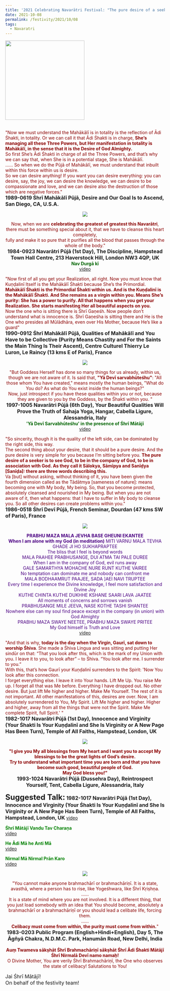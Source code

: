 ```yaml
---
title: '2021 Celebrating Navarātri Festival: "The pure desire of a seeker is to see God, to be in the company of God, to be in association with God." '
date: 2021-10-08
permalink: /festivity/2021/10/08
tags:
  - Navaratri
---
```


<div style="text-align: left"><img src="/images/image1.png" width="250" /></div><br>

<p>
<font color="DarkRed">"Now we must understand the Mahākālī is in totality is the reflection of Ādi Śhakti, in totality. Or we can call it that Ādi Śhakti is in charge, <b>She’s managing all these Three Powers, but Her manifestation in totality is Mahākālī, in the sense that it is the Desire of God Almighty.</b><br>
So first She’s Ādi Śhakti in charge of all the Three Powers, and that’s why we can say that, when She is in a potential stage, She is Mahākālī.<br>
...... So when we do the Pūjā of Mahākālī, we must understand that inbuilt within this force within us is desire.<br>
So we can desire anything! If you want you can desire everything: you can desire, say, the joy, we can desire the knowledge, we can desire to be compassionate and love, and we can desire also the destruction of those which are negative forces."</font><br>
<font size="+0"><b>1989-0619 Śhrī Mahākālī Pūjā, Desire and Our Goal Is to Ascend, San Diego, CA, U.S.A.</b></font>
</p>

<div style="text-align: center"><img src="/images/image781.png" /></div>

<p style=" text-align:center;">
<font color="DarkRed">Now, when we are <b>celebrating the greatest of greatest this Navarātri</b>,<br>
there must be something special about it, that we have to cleanse this heart completely,<br>
fully and make it so pure that it purifies all the blood that passes through the whole of the body."</font><br>
<font size="+0"><b>1984-0923 Navarātri Pūjā (1st Day), The Discipline, Hampstead Town Hall Centre, 213 Haverstock Hill, London NW3 4QP, UK</b></font><br>
<font color="DarkGreen"><b>Nav Durgā kī</b></font><br>
<a href="https://seven-teams.github.io/Videos_Links.html">video</a>
</p>

<p>
<font color="DarkRed">"Now first of all you get your Realization, all right. Now you must know that Kuṇḍalinī Itself is the Mahākālī Śhakti because She’s the Primordial. <b>Mahākālī Śhakti is the Primordial Śhakti within us. And is the Kuṇḍalinī is the Mahākālī Śhakti. And She remains as a virgin within you. Means She’s purity: She has a power to purify. All that happens when you get your Realization. She starts manifesting Her all beautiful aspects on you.</b><br>
Now the one who is sitting there is Śhrī Gaṇeśh. Now people don’t understand what is innocence is. Śhrī Gaṇeśha is sitting there and He is the One who presides all Mūlādhāra, even over His Mother, because He’s like a guard"</font><br>
<font size="+0"><b>1990-0912 Śhrī Mahākālī Pūjā, Qualities of Mahākālī and You Have to be Collective (Purity Means Chastity and For the Saints the Main Thing Is Their Ascent), Centre Culturel Thierry Le Luron, Le Raincy (13 kms E of Paris), France</b></font>
</p>

<div style="text-align: center"><img src="/images/image782.png" /></div>

<p style=" text-align:center;">
<font color="DarkRed">"But Goddess Herself has done so many things for us already, within us, though we are not aware of it. Is said that, <b>"Yā Devī sarvabhūteśhu"</b>:  "All those whom You have created," means mostly the human beings, "What do You do? As what do You exist inside the human beings?"<br>
Now, just introspect if you have these qualities within you or not, because they are given to you by the Goddess, by the Śhakti within you.
"</font><br>
<font size="+0"><b>1997-1005 Navarātri Pūjā (6th Day), Your Beautiful Qualities Will Prove the Truth of Sahaja Yoga, Hangar, Cabella Ligure, Alessandria, Italy</b></font><br>
<font color="DarkGreen"><b>'Yā Devī Sarvabhūteśhu' in the presence of Śhrī Mātājī</b></font><br>
<a href="https://seven-teams.github.io/Videos_Links.html">video</a>
</p>

<p>
<font color="DarkRed">"So sincerity, though it is the quality of the left side, can be dominated by the right side, this way.<br>
The second thing about your desire, that it should be a pure desire. And the pure desire is very simple for you because I’m sitting before you. <b>The pure desire of a seeker is to see God, to be in the company of God, to be in association with God. As they call it Sālokya, Sāmīpya and Sanīḍya [Sanīḍa]: there are three words describing this.</b><br>
Va [but] without asking, without thinking of it, you have been given the fourth dimension called as the Tādātmya [sameness of nature]: means becoming one with My body, My being. So, that you become protected, absolutely cleansed and nourished in My being. But when you are not aware of it, then what happens: that I have to suffer in My body to cleanse you. So all other desires can create problems within you."</font><br>
<font size="+0"><b>1986-0518 Śhrī Devī Pūjā, French Seminar, Dourdan (47 kms SW of Paris), France</b></font>
</p>

<div style="text-align: center"><img src="/images/image783.png" /></div>

<p style="color:Indigo; text-align:center;">
<b>PRABHU MAZA MALA JEVHA BASE GHEUNI EKANTEE<br>
When I am alone with my God (in meditation)</b>
MITI VARNU MALA TEVHA GHADE JI HO SUKHAPRAPTEE<br>
The bliss that I feel is beyond words<br>
MALA PAAHEE PRABHUSANGE, DUI ATMA TAI PALE DUREE<br>
When I am in the company of God, evil runs away<br>
GALE SAMARTHYA MOHACHE NURE RUNT KUTHE VAIREE<br>
No temptation can dominate me and nobody can confront me<br>
MALA BODHAAMRUT PAAJEE, SADA ]AEI NAVI TRUPTEE<br>
Every time I experience the Divine knowledge, I feel more satisfaction and Divine Joy<br>
KUTHE CHINTA KUTHE DUKHHE KSHANE SAARI LAVA JAATEE<br>
All moments of concerns and sorrows vanish<br>
PRABHUSANGE MILE JEEVA, NASE KOTHE TASHI SHANTEE<br>
Nowhere else can my soul find peace except in the company (in union) with God Almighty<br>
PRABHU MAZA SWAYE NEETEE, PRABHU MAZA SWAYE PRITEE<br>
My God himself is Truth and Love<br>
<a href="https://seven-teams.github.io/Videos_Links.html">video</a>
</p>

<p>
<font color="DarkRed">"And that is why, <b>today is the day when the Virgin, Gaurī, sat down to worship Śhiva</b>. She made a Śhiva Lingua and was sitting and putting Her sindūr on that: “That you look after this, which is the mark of my Union with you. I leave it to you, to look after” – to Śhiva. “You look after me. I surrender to you.”<br>
With this, that’s how Gaurī your Kuṇḍalinī surrenders to the Spirit: 'Now You look after this connection.<br>
I forget everything else. I leave it into Your hands. Lift Me Up. You raise Me up. I forget all that was Me before. Everything I have dropped out. No other desire. But just lift Me higher and higher. Make Me Yourself. The rest of it is not important. All other manifestations of this, desires are over. Now, I am absolutely surrendered to You, My Spirit. Lift Me higher and higher. Higher and higher, away from all the things that were not the Spirit. Make Me complete Spirit, full Spirit.' "</font><br>
<font size="+0"><b>1982-1017 Navarātri Pūjā (1st Day), Innocence and Virginity (Your Śhakti Is Your Kuṇḍalinī and She Is Virginity or A New Page Has Been Turn), Temple of All Faiths, Hampstead, London, UK</b></font>
</p>

<div style="text-align: center"><img src="/images/image784.png" /></div>

<p style="text-align:center;">
<font color="DarkRed"><b>"I give you My all blessings from My heart and I want you to accept My blessings to be the great lights of God’s desire.<br>
Try to understand what important time you are born and that you have become such good, beautiful people of God.<br>
May God bless you!"</b></font><br>
<font size="+0"><b>1993-1024 Navarātri Pūjā (Dussehra Day), Reintrospect Yourself, Tent, Cabella Ligure, Alessandria, Italy</b></font>
</p>

<font size="+2"><b>Suggested Talk:</b></font> 
<font size="+0"><b>1982-1017 Navarātri Pūjā (1st Day), Innocence and Virginity (Your Śhakti Is Your Kuṇḍalinī and She Is Virginity or A New Page Has Been Turn), Temple of All Faiths, Hampstead, London, UK</b></font>
<a href="https://vimeo.com/76009642"> video</a><br>
 
<p>
<font color="green"><b>Śhrī Mātājī Vandu Tav Charaṇa</b></font><br>
<a href="https://seven-teams.github.io/Videos_Links.html">video</a>
</p>

<p>
<font color="green"><b>He Ādi Mā he Anti Mā</b></font><br>
<a href="https://seven-teams.github.io/Videos_Links.html">video</a>
</p>

<p>
<font color="green"><b>Nirmal Mā Nirmal Prān Karo</b></font><br>
<a href="https://seven-teams.github.io/Videos_Links.html">video</a>
</p>

<div style="text-align: center"><img src="/images/image785.png" /></div>

<p style="text-align:center;">
<font color="DarkRed">"You cannot make anyone brahmachārī or brahmachāriṇī. It is a state, avasthā, where a person has to rise, like Yogeśhwara, like Śhrī Kṛiṣhṇa.<br>
......<br>  
It is a state of mind where you are not involved. It is a different thing, that you just load somebody with an idea that You should become, absolutely a brahmachārī or a brahmachāriṇī or you should lead a celibate life, forcing them.<br>
......<br>
<b>Celibacy must come from within, the purity must come from within.</b>"</font><br>
<font size="+0"><b>1983-0203 Public Program (English+Hindi+English), Day 5, The Āgñyā Chakra, N.D.M.C. Park, Hanumān Road, New Delhi, India</b></font><br>
<br>
<font color="DarkRed"><b>Auṃ Twameva sākṣhāt Śhrī Brahmachāriṇī sākṣhāt Śhrī Ādi Śhakti Mātājī Śhrī Nirmalā Devī namo namaḥ!</b><br>
O Divine Mother, You are verily Śhrī Brahmachāriṇī, the One who observes the state of celibacy!
Salutations to You!</font><br>
</p>

<p>
<font size="+0">Jai Śhrī Mātājī!<br>
On behalf of the festivity team!</font>
</p>